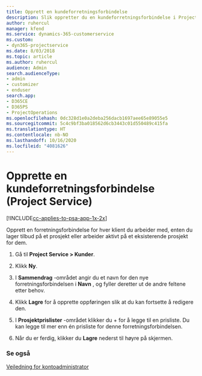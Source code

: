 ```yaml
---
title: Opprett en kundeforretningsforbindelse
description: Slik oppretter du en kundeforretningsforbindelse i Project Service
author: ruhercul
manager: kfend
ms.service: dynamics-365-customerservice
ms.custom:
- dyn365-projectservice
ms.date: 8/03/2018
ms.topic: article
ms.author: ruhercul
audience: Admin
search.audienceType:
- admin
- customizer
- enduser
search.app:
- D365CE
- D365PS
- ProjectOperations
ms.openlocfilehash: 0dc328d1e0a2deba256dacb1697aee65e89055e5
ms.sourcegitcommit: 5c4c9bf3ba018562d6cb3443c01d550489c415fa
ms.translationtype: HT
ms.contentlocale: nb-NO
ms.lasthandoff: 10/16/2020
ms.locfileid: "4081626"
---
```

# <a name="create-a-customer-account-project-service"></a>Opprette en kundeforretningsforbindelse (Project Service)

[!INCLUDE[cc-applies-to-psa-app-1x-2x](../includes/cc-applies-to-psa-app-1x-2x.md)]

Opprett en forretningsforbindelse for hver klient du arbeider med, enten du lager tilbud på et prosjekt eller arbeider aktivt på et eksisterende prosjekt for dem.  
  
1.  Gå til **Project Service > Kunder**.  
  
2.  Klikk **Ny**.  
  
3.  I **Sammendrag** -området angir du et navn for den nye forretningsforbindelsen i **Navn** , og fyller deretter ut de andre feltene etter behov.  
  
4.  Klikk **Lagre** for å opprette oppføringen slik at du kan fortsette å redigere den.  
  
5.  I **Prosjektprislister** -området klikker du + for å legge til en prisliste. Du kan legge til mer enn én prisliste for denne forretningsforbindelsen.  
  
6.  Når du er ferdig, klikker du **Lagre** nederst til høyre på skjermen.  
  
### <a name="see-also"></a>Se også  
 [Veiledning for kontoadministrator](../psa/account-manager-guide.md)
